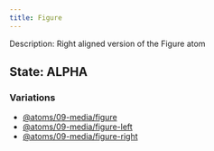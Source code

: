 ```yaml
---
title: Figure
---
```

Description: Right aligned version of the Figure atom

## State: ALPHA

### Variations
- [@atoms/09-media/figure](/?p=atoms-figure)
- [@atoms/09-media/figure-left](/?p=atoms-figure-left)
- [@atoms/09-media/figure-right](/?p=atoms-figure-right)
